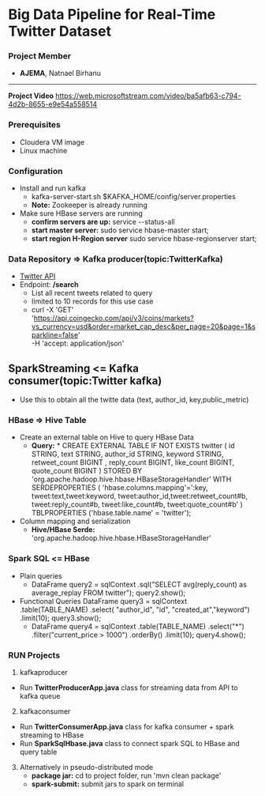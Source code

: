 # Big Data Pipeline for Real-Time Twitter Dataset

### Project Member

* **AJEMA**, Natnael Birhanu
****
**Project Video**
  https://web.microsoftstream.com/video/ba5afb63-c794-4d2b-8655-e9e54a558514

### Prerequisites
* Cloudera VM image
* Linux machine

### Configuration
* Install and run kafka
    * kafka-server-start.sh $KAFKA_HOME/config/server.properties
    * **Note:** Zookeeper is already running
* Make sure HBase servers are running
    * **confirm servers are up:** service --status-all
    * **start master server:** sudo service hbase-master start;
    * **start region H-Region server** sudo service hbase-regionserver start;

  
### Data Repository => Kafka producer(topic:TwitterKafka)
* [Twitter API](https://developer.twitter.com/en/docs/twitter-api)
* Endpoint: **/search**
    * List all recent tweets related to query 
    * limited to 10 records for this use case    
    * curl -X 'GET' \
      'https://api.coingecko.com/api/v3/coins/markets?vs_currency=usd&order=market_cap_desc&per_page=20&page=1&sparkline=false' \
      -H 'accept: application/json'
      
## SparkStreaming <= Kafka consumer(topic:Twitter kafka)
* Use this to obtain all the twitte  data (text, author_id, key,public_metric)

### HBase => Hive Table
* Create an external table on Hive to query HBase Data
  * **Query:**
    *
CREATE EXTERNAL TABLE IF NOT EXISTS twitter (
  id STRING, text STRING, author_id STRING, keyword STRING, retweet_count BIGINT ,
  reply_count BIGINT, like_count BIGINT, quote_count BIGINT
)
STORED BY 'org.apache.hadoop.hive.hbase.HBaseStorageHandler' 
WITH SERDEPROPERTIES (
  'hbase.columns.mapping'=':key, tweet:text,tweet:keyword, tweet:author_id,tweet:retweet_count#b, 
  tweet:reply_count#b, tweet:like_count#b, tweet:quote_count#b'
) 
TBLPROPERTIES ('hbase.table.name' = 'twitter');
* Column mapping and serialization 
    * **Hive/HBase Serde:** 'org.apache.hadoop.hive.hbase.HBaseStorageHandler'
  


### Spark SQL <= HBase
* Plain queries
  * DataFrame query2 = sqlContext
				.sql("SELECT avg(reply_count) as average_replay FROM twitter");
		query2.show();
* Functional Queries
 DataFrame query3 = sqlContext
 .table(TABLE_NAME)
 .select( "author_id", "id", "created_at","keyword")
 .limit(10);
		 query3.show();
  * DataFrame query4 = sqlContext
    .table(TABLE_NAME)
    .select("*")
    .filter("current_price > 1000")
    .orderBy()
    .limit(10);
    query4.show();

### RUN Projects
1. kafkaproducer
  * Run **TwitterProducerApp.java** class for streaming data from API to kafka queue
2. kafkaconsumer
  * Run **TwitterConsumerApp.java** class for kafka consumer + spark streaming to HBase
  * Run **SparkSqlHbase.java** class to connect spark SQL to HBase and query table
3. Alternatively in pseudo-distributed mode
   * **package jar:** cd to project folder, run 'mvn clean package'
   * **spark-submit:** submit jars to spark on terminal
